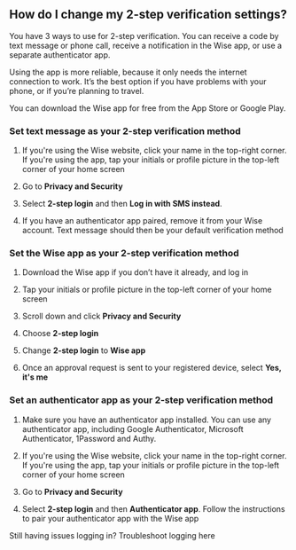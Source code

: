 ## How do I change my 2-step verification settings?  
You have 3 ways to use for 2-step verification. You can receive a code by text message or phone call, receive a notification in the Wise app, or use a separate authenticator app.

Using the app is more reliable, because it only needs the internet connection to work. It’s the best option if you have problems with your phone, or if you’re planning to travel.

You can download the Wise app for free from the App Store or Google Play.

###  **Set text message as your 2-step verification method**

  1. If you're using the Wise website, click your name in the top-right corner. If you're using the app, tap your initials or profile picture in the top-left corner of your home screen

  2. Go to **Privacy and Security**

  3. Select **2-step login** and then **Log in with SMS instead**.

  4. If you have an authenticator app paired, remove it from your Wise account. Text message should then be your default verification method




###  **Set the Wise app as your 2-step verification method**

  1. Download the Wise app if you don’t have it already, and log in

  2. Tap your initials or profile picture in the top-left corner of your home screen

  3. Scroll down and click **Privacy and Security**

  4. Choose **2-step login**

  5. Change **2-step login** to **Wise app**

  6. Once an approval request is sent to your registered device, select **Yes, it's me**




###  **Set an authenticator app as your 2-step verification method**

  1. Make sure you have an authenticator app installed. You can use any authenticator app, including Google Authenticator, Microsoft Authenticator, 1Password and Authy.

  2. If you're using the Wise website, click your name in the top-right corner. If you're using the app, tap your initials or profile picture in the top-left corner of your home screen

  3. Go to **Privacy and Security**

  4. Select **2-step login** and then **Authenticator app**. Follow the instructions to pair your authenticator app with the Wise app




Still having issues logging in? Troubleshoot logging here